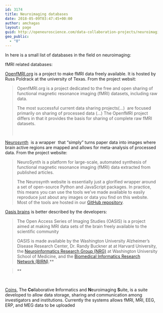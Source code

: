 ```yaml
---
id: 3174
title: Neuroimaging databases
date: 2018-05-09T03:47:45+00:00
author: amchagas
layout: page
guid: http://openeuroscience.com/data-collaboration-projects/neuroimaging-databases-copy/
geo_public:
  - "0"
---
```

In here is a small list of databases in the field on neuroimaging:

fMRI related databases:

[OpenfMRI.org](https://openfmri.org/) is a project to make fMRI data freely available. It is hosted by Russ Poldrack at the university of Texas. From the project websit:

> OpenfMRI.org is a project dedicated to the free and open sharing of functional magnetic resonance imaging (fMRI) datasets, including raw data.
> 
> The most successful current data sharing projects(&#8230;)  are focused primarily on sharing of processed data (&#8230;) The OpenfMRI project differs in that it provides the basis for sharing of complete raw fMRI datasets.
> 
> &nbsp;

[Neurosynth](http://neurosynth.org "Statistics: The R environment")  is a wrapper  that “simply” turns paper data into images where brain active regions are mapped and allows for meta-analysis of processed  data. From the project website:

> NeuroSynth is a platform for large-scale, automated synthesis of functional magnetic resonance imaging (fMRI) data extracted from published articles.
> 
> The Neurosynth website is essentially just a glorified wrapper around a set of open-source Python and JavaScript packages. In practice, this means you can use the tools we&#8217;ve made available to easily reproduce just about any images or data you find on this website. Most of the tools are hosted in our [GitHub repository](http://github.com/neurosynth).

[Oasis brains](http://www.oasis-brains.org/) is better described by the developers:

> The Open Access Series of Imaging Studies (OASIS) is a project aimed at making MRI data sets of the brain freely available to the scientific community
> 
> OASIS is made available by the Washington University Alzheimer’s Disease Research Center, Dr. Randy Buckner at at Harvard University, the <a href="http://nrg.wustl.edu" target="_blank">Neuroinformatics Research Group (NRG)</a> at Washington University School of Medicine, and the <a href="http://www.nbirn.net" target="_blank">Biomedical Informatics Research Network (BIRN)</a>.**
  
>** 

&nbsp;

[Coins](http://coins.mrn.org/), The **Co**llaborative **I**nformatics and **N**euroimaging **S**uite, is a suite developed to allow data storage, sharing and communication among investigators and institutions. Currently the systems allows fMRI, MRI, EEG, ERP, and MEG data to be uploaded

&nbsp;

&nbsp;